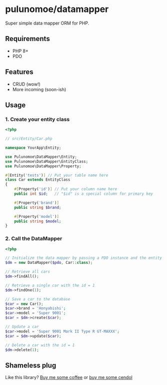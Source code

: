 # pulunomoe/datamapper

Super simple data mapper ORM for PHP.

## Requirements

- PHP 8+
- PDO

## Features

- CRUD (wow!)
- More incoming (soon-ish)

## Usage

### 1. Create your entity class

```php
<?php

// src/Entity/Car.php

namespace YourApp\Entity;

use Pulunomoe\DataMapper\Entity;
use Pulunomoe\DataMapper\EntityClass;
use Pulunomoe\DataMapper\Property;

#[Entity('tests')] // Put your table name here
class Car extends EntityClass
{
	#[Property('id')] // Put your column name here
	public int $id;   // "$id" is a special column for primary key

	#[Property('brand')]
	public string $brand;

	#[Property('model')]
	public string $model;
}
```

### 2. Call the DataMapper

```php
<?php

// Initialize the data mapper by passing a PDO instance and the entity class name
$dm = new DataMapper($pdo, Car::class);

// Retrieve all cars
$dm->findAll();

// Retrieve a single car with the id = 1
$dm->findOne(1);

// Save a car to the database
$car = new Car();
$car->brand = 'Honyabishi';
$car->model = 'Super 9001';
$car = $dm->create($car);

// Update a car
$car->model = 'Super 9001 Mark II Type R GT-MAXXX';
$car = $dm->update($car);

// Delete a car with the id = 1
$dm->delete(1);
```

## Shameless plug

Like this library? [Buy me some coffee](https://ko-fi.com/pulunomoe) or [buy me some cendol](https://trakteer.id/pulunomoe)
